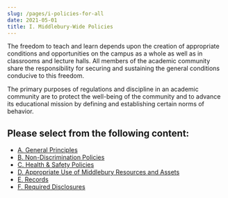 ```yaml
---
slug: /pages/i-policies-for-all
date: 2021-05-01
title: I. Middlebury-Wide Policies
---
```

The freedom to teach and learn depends upon the creation of appropriate conditions and opportunities on the campus as a whole as well as in classrooms and lecture halls. All members of the academic community share the responsibility for securing and sustaining the general conditions conducive to this freedom.

The primary purposes of regulations and discipline in an academic community are to protect the well-being of the community and to advance its educational mission by defining and establishing certain norms of behavior.

## Please select from the following content:

* [A. General Principles](/pages/i-policies-for-all/genl-principles)
* [B. Non-Discrimination Policies](/pages/i-policies-for-all/non-discrim-policies)
* [C. Health & Safety Policies](/pages/i-policies-for-all/health-safety)
* [D. Appropriate Use of Middlebury Resources and Assets](/pages/i-policies-for-all/appropriate-use)
* [E. Records](/pages/i-policies-for-all/records)
* [F. Required Disclosures](/pages/i-policies-for-all/f-required-disclosures)